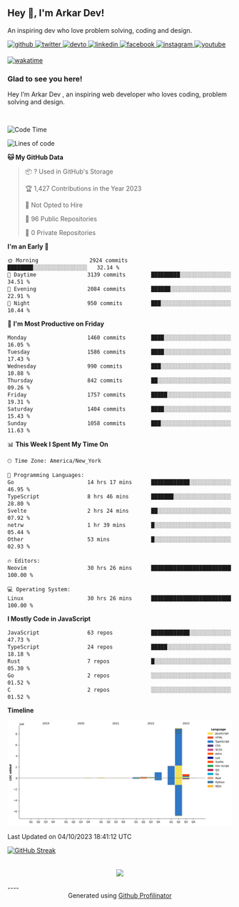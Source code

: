 ## Hey 👋, I'm Arkar Dev!  

An inspiring dev who love problem solving, coding and design.

<a href="https://github.com/Riley1101" target="_blank">
<img src=https://img.shields.io/badge/github-%2324292e.svg?&style=for-the-badge&logo=github&logoColor=white alt=github style="margin-bottom: 5px;" />
</a>
<a href="https://twitter.com/arkardev" target="_blank">
<img src=https://img.shields.io/badge/twitter-%2300acee.svg?&style=for-the-badge&logo=twitter&logoColor=white alt=twitter style="margin-bottom: 5px;" />
</a>
<a href="https://dev.to/riley1101" target="_blank">
<img src=https://img.shields.io/badge/dev.to-%2308090A.svg?&style=for-the-badge&logo=dev.to&logoColor=white alt=devto style="margin-bottom: 5px;" />
</a>
<a href="https://linkedin.com/in/arkar-kaung-myat" target="_blank">
<img src=https://img.shields.io/badge/linkedin-%231E77B5.svg?&style=for-the-badge&logo=linkedin&logoColor=white alt=linkedin style="margin-bottom: 5px;" />
</a>
<a href="https://www.facebook.com/riley.eileen.75" target="_blank">
<img src=https://img.shields.io/badge/facebook-%232E87FB.svg?&style=for-the-badge&logo=facebook&logoColor=white alt=facebook style="margin-bottom: 5px;" />
</a>
<a href="https://instagram.com/rileys1101" target="_blank">
<img src=https://img.shields.io/badge/instagram-%23000000.svg?&style=for-the-badge&logo=instagram&logoColor=white alt=instagram style="margin-bottom: 5px;" />
</a>
<a href="https://www.youtube.com/channel/UC_RfEQCC3gL2AzsFFAABikg" target="_blank">
<img src=https://img.shields.io/badge/youtube-%23EE4831.svg?&style=for-the-badge&logo=youtube&logoColor=white alt=youtube style="margin-bottom: 5px;" />
</a>  
  
[![wakatime](https://wakatime.com/badge/user/cf23b6e3-75f8-4c04-b0e3-273191c8d2ec.svg)](https://wakatime.com/@cf23b6e3-75f8-4c04-b0e3-273191c8d2ec)


### Glad to see you here!  
Hey I’m Arkar Dev , an inspiring web developer who loves coding, problem solving and design.

<br/>

<!--START_SECTION:waka-->
![Code Time](http://img.shields.io/badge/Code%20Time-631%20hrs%2030%20mins-blue)

![Lines of code](https://img.shields.io/badge/From%20Hello%20World%20I%27ve%20Written-13.7%20million%20lines%20of%20code-blue)

**🐱 My GitHub Data** 

> 📦 ? Used in GitHub's Storage 
 > 
> 🏆 1,427 Contributions in the Year 2023
 > 
> 🚫 Not Opted to Hire
 > 
> 📜 96 Public Repositories 
 > 
> 🔑 0 Private Repositories 
 > 
**I'm an Early 🐤** 

```text
🌞 Morning                2924 commits        ████████░░░░░░░░░░░░░░░░░   32.14 % 
🌆 Daytime                3139 commits        █████████░░░░░░░░░░░░░░░░   34.51 % 
🌃 Evening                2084 commits        ██████░░░░░░░░░░░░░░░░░░░   22.91 % 
🌙 Night                  950 commits         ███░░░░░░░░░░░░░░░░░░░░░░   10.44 % 
```
📅 **I'm Most Productive on Friday** 

```text
Monday                   1460 commits        ████░░░░░░░░░░░░░░░░░░░░░   16.05 % 
Tuesday                  1586 commits        ████░░░░░░░░░░░░░░░░░░░░░   17.43 % 
Wednesday                990 commits         ███░░░░░░░░░░░░░░░░░░░░░░   10.88 % 
Thursday                 842 commits         ██░░░░░░░░░░░░░░░░░░░░░░░   09.26 % 
Friday                   1757 commits        █████░░░░░░░░░░░░░░░░░░░░   19.31 % 
Saturday                 1404 commits        ████░░░░░░░░░░░░░░░░░░░░░   15.43 % 
Sunday                   1058 commits        ███░░░░░░░░░░░░░░░░░░░░░░   11.63 % 
```


📊 **This Week I Spent My Time On** 

```text
🕑︎ Time Zone: America/New_York

💬 Programming Languages: 
Go                       14 hrs 17 mins      ████████████░░░░░░░░░░░░░   46.95 % 
TypeScript               8 hrs 46 mins       ███████░░░░░░░░░░░░░░░░░░   28.80 % 
Svelte                   2 hrs 24 mins       ██░░░░░░░░░░░░░░░░░░░░░░░   07.92 % 
netrw                    1 hr 39 mins        █░░░░░░░░░░░░░░░░░░░░░░░░   05.44 % 
Other                    53 mins             █░░░░░░░░░░░░░░░░░░░░░░░░   02.93 % 

🔥 Editors: 
Neovim                   30 hrs 26 mins      █████████████████████████   100.00 % 

💻 Operating System: 
Linux                    30 hrs 26 mins      █████████████████████████   100.00 % 
```

**I Mostly Code in JavaScript** 

```text
JavaScript               63 repos            ████████████░░░░░░░░░░░░░   47.73 % 
TypeScript               24 repos            █████░░░░░░░░░░░░░░░░░░░░   18.18 % 
Rust                     7 repos             █░░░░░░░░░░░░░░░░░░░░░░░░   05.30 % 
Go                       2 repos             ░░░░░░░░░░░░░░░░░░░░░░░░░   01.52 % 
C                        2 repos             ░░░░░░░░░░░░░░░░░░░░░░░░░   01.52 % 
```



**Timeline**

![Lines of Code chart](https://raw.githubusercontent.com/Riley1101/Riley1101/main/assets/bar_graph.png)


 Last Updated on 04/10/2023 18:41:12 UTC
<!--END_SECTION:waka-->

[![GitHub Streak](https://streak-stats.demolab.com?user=Riley1101)](https://git.io/streak-stats)
  
<br/>  
<div align="center">
<img src="https://komarev.com/ghpvc/?username=Riley1101&&style=flat-square" align="center" />
</div>  
<br/>  
----
<div align="center">Generated using <a href="https://profilinator.rishav.dev/" target="_blank">Github Profilinator</a></div>

